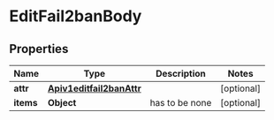# EditFail2banBody

## Properties
Name | Type | Description | Notes
------------ | ------------- | ------------- | -------------
**attr** | [**Apiv1editfail2banAttr**](Apiv1editfail2banAttr.md) |  |  [optional]
**items** | **Object** | has to be none |  [optional]

